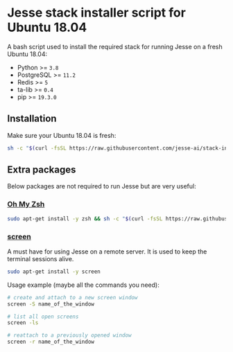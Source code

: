 # Jesse stack installer script for Ubuntu 18.04

A bash script used to install the required stack for running Jesse on a fresh Ubuntu 18.04:

-   Python >= `3.8`
-   PostgreSQL >= `11.2`
-   Redis >= `5`
-   ta-lib >= `0.4`
-   pip >= `19.3.0`

## Installation
Make sure your Ubuntu 18.04 is fresh:
```sh
sh -c "$(curl -fsSL https://raw.githubusercontent.com/jesse-ai/stack-installer/master/ubuntu-18.04.sh)"
```

## Extra packages
Below packages are not required to run Jesse but are very useful:

### [Oh My Zsh](https://github.com/ohmyzsh/ohmyzsh)

```sh
sudo apt-get install -y zsh && sh -c "$(curl -fsSL https://raw.githubusercontent.com/ohmyzsh/ohmyzsh/master/tools/install.sh)"
```

### [screen](https://www.digitalocean.com/community/tutorials/how-to-install-and-use-screen-on-an-ubuntu-cloud-server)
A must have for using Jesse on a remote server. It is used to keep the terminal sessions alive.
```sh
sudo apt-get install -y screen
```

Usage example (maybe all the commands you need):
```sh
# create and attach to a new screen window
screen -S name_of_the_window

# list all open screens
screen -ls

# reattach to a previously opened window
screen -r name_of_the_window
```
